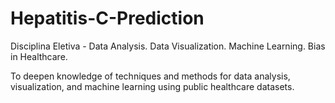 # Hepatitis-C-Prediction

Disciplina Eletiva - Data Analysis. Data Visualization. Machine Learning. Bias in Healthcare.

To deepen knowledge of techniques and methods for data analysis, visualization, and machine learning using public healthcare datasets. 
